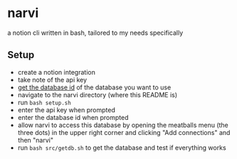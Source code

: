 # narvi
a notion cli written in bash, tailored to my needs specifically

## Setup
- create a notion integration
- take note of the api key
- [get the database id](https://developers.notion.com/reference/retrieve-a-database) of the database you want to use
- navigate to the narvi directory (where this README is)
- run `bash setup.sh`
- enter the api key when prompted
- enter the database id when prompted
- allow narvi to access this database by opening the meatballs menu (the three dots) in the upper right corner and clicking "Add connections" and then "narvi"
- run `bash src/getdb.sh` to get the database and test if everything works

